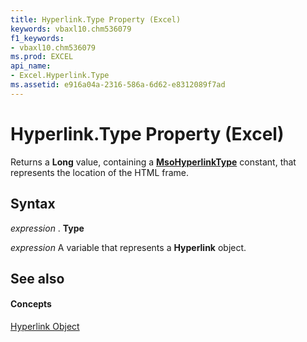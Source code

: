 ```yaml
---
title: Hyperlink.Type Property (Excel)
keywords: vbaxl10.chm536079
f1_keywords:
- vbaxl10.chm536079
ms.prod: EXCEL
api_name:
- Excel.Hyperlink.Type
ms.assetid: e916a04a-2316-586a-6d62-e8312089f7ad
---
```



# Hyperlink.Type Property (Excel)

Returns a  **Long** value, containing a **[MsoHyperlinkType](http://msdn.microsoft.com/library/msohyperlinktype-enumeration-office%28Office.15%29.aspx)** constant, that represents the location of the HTML frame.


## Syntax

 _expression_ . **Type**

 _expression_ A variable that represents a **Hyperlink** object.


## See also


#### Concepts


[Hyperlink Object](hyperlink-object-excel.md)

